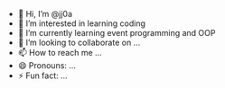 - 👋 Hi, I’m @jj0a
- 👀 I’m interested in learning coding
- 🌱 I’m currently learning event programming and OOP
- 💞️ I’m looking to collaborate on ...
- 📫 How to reach me ...
- 😄 Pronouns: ...
- ⚡ Fun fact: ...

<!---
jj0a/jj0a is a ✨ special ✨ repository because its `README.md` (this file) appears on your GitHub profile.
You can click the Preview link to take a look at your changes.
--->
